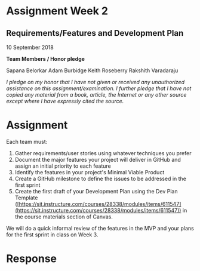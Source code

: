 # Assignment Week 2
## Requirements/Features and Development Plan

10 September 2018

**Team Members / Honor pledge**

Sapana Belorkar Adam Burbidge Keith Roseberry Rakshith Varadaraju

_I pledge on my honor that I have not given or received any unauthorized assistance on this assignment/examination. I further pledge that I have not copied any material from a book, article, the Internet or any other source except where I have expressly cited the source._

# **Assignment**

Each team must:

1. Gather requirements/user stories using whatever techniques you prefer
2. Document the major features your project will deliver in GitHub and assign an initial priority to each feature
3. Identify the features in your project&#39;s Minimal Viable Product
4. Create a GitHub milestone to define the issues to be addressed in the first sprint
5. Create the first draft of your Development Plan using the Dev Plan Template ([https://sit.instructure.com/courses/28338/modules/items/611547](https://sit.instructure.com/courses/28338/modules/items/611547)) in the course materials section of Canvas.

We will do a quick informal review of the features in the MVP and your plans for the first sprint in class on Week 3.

# **Response**
